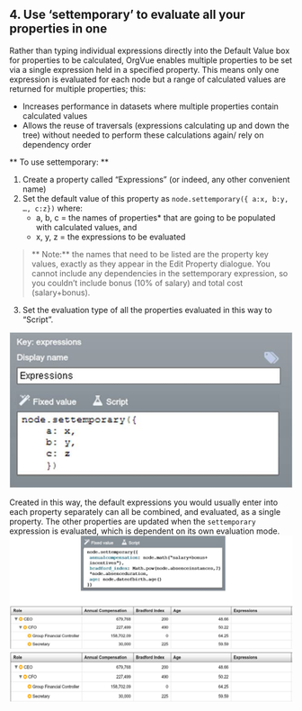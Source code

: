 ## 4. Use ‘settemporary’ to evaluate all your properties in one 
Rather than typing individual expressions directly into the Default Value box for properties to be calculated, OrgVue enables multiple properties to be set via a single expression held in a specified property. This means only one expression is evaluated for each node but a range of calculated values are returned for multiple properties; this:
* Increases performance in datasets where multiple properties contain calculated values
* Allows the reuse of traversals (expressions calculating up and down the tree) without needed to perform these calculations again/ rely on dependency order

** To use settemporary: **
1. Create a property called “Expressions” (or indeed, any other convenient name)
2. Set the default value of this property as `node.settemporary({ a:x, b:y, …, c:z})` where:
	* a, b, c = the names of properties* that are going to be populated with calculated values, and 
	* x, y, z = the expressions to be evaluated
> ** Note:** the names that need to be listed are the property key values, exactly as they appear in the Edit Property dialogue. You cannot include any dependencies in the settemporary expression, so you couldn’t include bonus (10% of salary) and total cost (salary+bonus).
3. Set the evaluation type of all the properties evaluated in this way to “Script”.

![](tip4-1.jpg)

Created in this way, the default expressions you would usually enter into each property separately can all be combined, and evaluated, as a single property.
The other properties are updated when the `settemporary` expression is evaluated, which is dependent on its own evaluation mode.
![](tip4-2.jpg)
![](tip4-3.png)